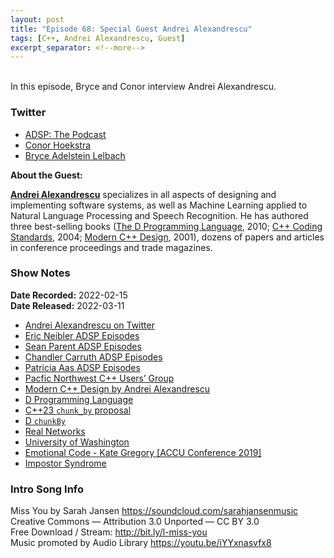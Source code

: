 ```yaml
---
layout: post
title: "Episode 68: Special Guest Andrei Alexandrescu"
tags: [C++, Andrei Alexandrescu, Guest]
excerpt_separator: <!--more-->
---
```

 
 <div id="buzzsprout-player-10231968"></div><script src="https://www.buzzsprout.com/1501960/10231968-episode-68-special-guest-andrei-alexandrescu.js?container_id=buzzsprout-player-10231968&player=small" type="text/javascript" charset="utf-8"></script>

<br>In this episode, Bryce and Conor interview Andrei Alexandrescu.
 
<!--more-->
 
### Twitter
 
* [ADSP: The Podcast](https://twitter.com/adspthepodcast)
* [Conor Hoekstra](https://twitter.com/code_report)
* [Bryce Adelstein Lelbach](https://twitter.com/blelbach)

**About the Guest:**

**[Andrei Alexandrescu](https://twitter.com/incomputable)** specializes in all aspects of designing and implementing software systems, as well as Machine Learning applied to Natural Language Processing and Speech Recognition. He has authored three best-selling books ([The D Programming Language](https://www.amazon.ca/D-Programming-Language-Andrei-Alexandrescu/dp/0321635361), 2010; [C++ Coding Standards](https://www.amazon.ca/gp/product/B004ISL6I0/ref=dbs_a_def_rwt_bibl_vppi_i2), 2004; [Modern C++ Design](https://www.amazon.ca/Modern-Design-Generic-Programming-Patterns/dp/0201704315), 2001), dozens of papers and articles in conference proceedings and trade magazines.

### Show Notes
 
**Date Recorded:** 2022-02-15 <br>
**Date Released:** 2022-03-11
 
* [Andrei Alexandrescu on Twitter](https://twitter.com/incomputable)
* [Eric Neibler ADSP Episodes](https://adspthepodcast.com/tags/#Eric+Niebler)
* [Sean Parent ADSP Episodes](https://adspthepodcast.com/tags/#Sean+Parent)
* [Chandler Carruth ADSP Episodes](https://adspthepodcast.com/tags/#Chandler+Carruth)
* [Patricia Aas ADSP Episodes](https://adspthepodcast.com/tags/#Patricia+Aas)
* [Pacfic Northwest C++ Users’ Group](https://nwcpp.org/about.html)
* [Modern C++ Design by Andrei Alexandrescu](https://www.amazon.ca/Modern-Design-Generic-Programming-Patterns/dp/0201704315)
* [D Programming Language](https://dlang.org/)
* [C++23 `chunk_by` proposal](http://www.open-std.org/jtc1/sc22/wg21/docs/papers/2021/p2443r0.html)
* [D `chunkBy`](https://dlang.org/library/std/algorithm/iteration/chunk_by.html)
* [Real Networks](https://en.wikipedia.org/wiki/RealNetworks)
* [University of Washington](https://www.washington.edu/)
* [Emotional Code - Kate Gregory [ACCU Conference 2019]](https://www.youtube.com/watch?v=uloVXmSHiSo)
* [Impostor Syndrome](https://en.wikipedia.org/wiki/Impostor_syndrome)
 
### Intro Song Info
 
Miss You by Sarah Jansen https://soundcloud.com/sarahjansenmusic<br>
Creative Commons — Attribution 3.0 Unported — CC BY 3.0<br>
Free Download / Stream: http://bit.ly/l-miss-you<br>
Music promoted by Audio Library https://youtu.be/iYYxnasvfx8<br>